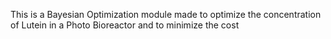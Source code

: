 This is a Bayesian Optimization module made to optimize the concentration of Lutein in a Photo Bioreactor and to minimize the cost
